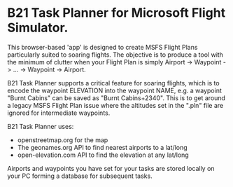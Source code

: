 # B21 Task Planner for Microsoft Flight Simulator.

This browser-based 'app' is designed to create MSFS Flight Plans particularly suited to soaring flights. The objective is to produce a
tool with the minimum of clutter when your Flight Plan is simply Airport -> Waypoint -> ... -> Waypoint -> Airport.

B21 Task Planner supports a critical feature for soaring flights, which is to encode the waypoint ELEVATION into the waypoint NAME, e.g.
a waypoint "Burnt Cabins" can be saved as "Burnt Cabins+2340". This is to get around a legacy MSFS Flight Plan issue where the altitudes
set in the ".pln" file are ignored for intermediate waypoints.

B21 Task Planner uses:
* openstreetmap.org for the map
* The geonames.org API to find nearest airports to a lat/long
* open-elevation.com API to find the elevation at any lat/long

Airports and waypoints you have set for your tasks are stored locally on your PC forming a database for subsequent tasks.

